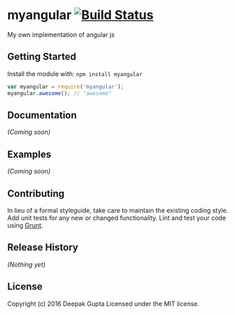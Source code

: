 # myangular [![Build Status](https://secure.travis-ci.org/deepakgupta/myangular.png?branch=master)](http://travis-ci.org/deepakgupta/myangular)

My own implementation of angular js

## Getting Started
Install the module with: `npm install myangular`

```javascript
var myangular = require('myangular');
myangular.awesome(); // "awesome"
```

## Documentation
_(Coming soon)_

## Examples
_(Coming soon)_

## Contributing
In lieu of a formal styleguide, take care to maintain the existing coding style. Add unit tests for any new or changed functionality. Lint and test your code using [Grunt](http://gruntjs.com/).

## Release History
_(Nothing yet)_

## License
Copyright (c) 2016 Deepak Gupta
Licensed under the MIT license.
